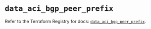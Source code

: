 # `data_aci_bgp_peer_prefix`

Refer to the Terraform Registry for docs: [`data_aci_bgp_peer_prefix`](https://registry.terraform.io/providers/ciscodevnet/aci/2.17.0/docs/data-sources/bgp_peer_prefix).

